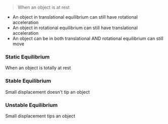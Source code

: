 > When an object is at rest

- An object in translational equilibrium can still have rotational acceleration
- An object in rotational equilibrium can still have translational acceleration
- An object can be in both translational AND rotational equilibrium can still move

### Static Equilibrium
When an object is totally at rest

### Stable Equilibrium
Small displacement doesn't tip an object

### Unstable Equilibrium
Small displacement tips an object